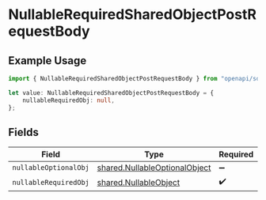 # NullableRequiredSharedObjectPostRequestBody

## Example Usage

```typescript
import { NullableRequiredSharedObjectPostRequestBody } from "openapi/sdk/models/operations";

let value: NullableRequiredSharedObjectPostRequestBody = {
    nullableRequiredObj: null,
};
```

## Fields

| Field                                                                                 | Type                                                                                  | Required                                                                              | Description                                                                           | Example                                                                               |
| ------------------------------------------------------------------------------------- | ------------------------------------------------------------------------------------- | ------------------------------------------------------------------------------------- | ------------------------------------------------------------------------------------- | ------------------------------------------------------------------------------------- |
| `nullableOptionalObj`                                                                 | [shared.NullableOptionalObject](../../../sdk/models/shared/nullableoptionalobject.md) | :heavy_minus_sign:                                                                    | N/A                                                                                   |                                                                                       |
| `nullableRequiredObj`                                                                 | [shared.NullableObject](../../../sdk/models/shared/nullableobject.md)                 | :heavy_check_mark:                                                                    | N/A                                                                                   | <nil>                                                                                 |